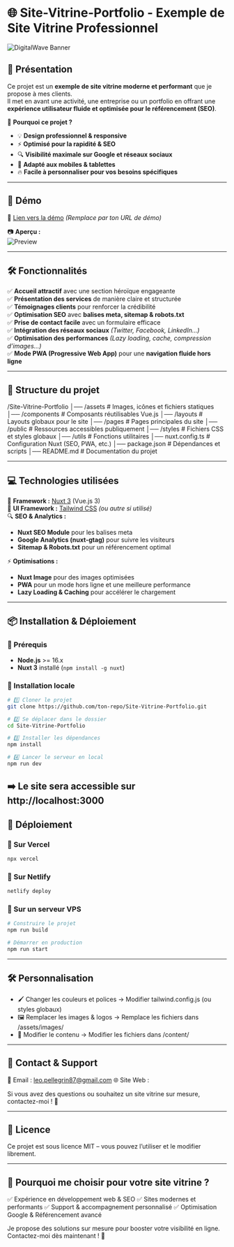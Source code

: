 # 🌐 Site-Vitrine-Portfolio - Exemple de Site Vitrine Professionnel  
![DigitalWave Banner](https://digitalwave.com/og-image.jpg)

## 🚀 Présentation  
Ce projet est un **exemple de site vitrine moderne et performant** que je propose à mes clients.  
Il met en avant une activité, une entreprise ou un portfolio en offrant une **expérience utilisateur fluide et optimisée pour le référencement (SEO)**.  

🎯 **Pourquoi ce projet ?**  
- 💡 **Design professionnel & responsive**  
- ⚡ **Optimisé pour la rapidité & SEO**  
- 🔍 **Visibilité maximale sur Google et réseaux sociaux**  
- 📱 **Adapté aux mobiles & tablettes**  
- 🔥 **Facile à personnaliser pour vos besoins spécifiques**  

---

## 📸 Démo  
🔗 [Lien vers la démo](https://digitalwave.com) *(Remplace par ton URL de démo)*  

📷 **Aperçu :**  
![Preview](https://digitalwave.com/site-preview.jpg)  

---

## 🛠️ Fonctionnalités  
✅ **Accueil attractif** avec une section héroïque engageante  
✅ **Présentation des services** de manière claire et structurée  
✅ **Témoignages clients** pour renforcer la crédibilité  
✅ **Optimisation SEO** avec **balises meta, sitemap & robots.txt**  
✅ **Prise de contact facile** avec un formulaire efficace  
✅ **Intégration des réseaux sociaux** *(Twitter, Facebook, LinkedIn...)*  
✅ **Optimisation des performances** *(Lazy loading, cache, compression d’images...)*  
✅ **Mode PWA (Progressive Web App)** pour une **navigation fluide hors ligne**  

---

## 📂 Structure du projet  

/Site-Vitrine-Portfolio
│── /assets        # Images, icônes et fichiers statiques
│── /components    # Composants réutilisables Vue.js
│── /layouts       # Layouts globaux pour le site
│── /pages         # Pages principales du site
│── /public        # Ressources accessibles publiquement
│── /styles        # Fichiers CSS et styles globaux
│── /utils         # Fonctions utilitaires
│── nuxt.config.ts # Configuration Nuxt (SEO, PWA, etc.)
│── package.json   # Dépendances et scripts
│── README.md      # Documentation du projet

---

## 💻 Technologies utilisées  
🚀 **Framework :** [Nuxt 3](https://nuxt.com/) (Vue.js 3)  
🎨 **UI Framework :** [Tailwind CSS](https://tailwindcss.com/) *(ou autre si utilisé)*  
🔍 **SEO & Analytics :**  
- **Nuxt SEO Module** pour les balises meta  
- **Google Analytics (nuxt-gtag)** pour suivre les visiteurs  
- **Sitemap & Robots.txt** pour un référencement optimal  

⚡ **Optimisations :**  
- **Nuxt Image** pour des images optimisées  
- **PWA** pour un mode hors ligne et une meilleure performance  
- **Lazy Loading & Caching** pour accélérer le chargement  

---

## 📦 Installation & Déploiement  

### 💾 Prérequis  
- **Node.js** >= 16.x  
- **Nuxt 3** installé (`npm install -g nuxt`)  

### 🔧 Installation locale  
```sh
# 1️⃣ Cloner le projet
git clone https://github.com/ton-repo/Site-Vitrine-Portfolio.git

# 2️⃣ Se déplacer dans le dossier
cd Site-Vitrine-Portfolio

# 3️⃣ Installer les dépendances
npm install

# 4️⃣ Lancer le serveur en local
npm run dev
```

➡️ Le site sera accessible sur http://localhost:3000
---

## 🚀 Déploiement  

### 📌 Sur Vercel  
```sh
npx vercel
```

### 📌 Sur Netlify
```sh
netlify deploy
```

### 📌 Sur un serveur VPS
```sh
# Construire le projet
npm run build

# Démarrer en production
npm run start
```

--- 

## 🛠️ Personnalisation

- 🖌 Changer les couleurs et polices → Modifier tailwind.config.js (ou styles globaux)
- 🖼 Remplacer les images & logos → Remplace les fichiers dans /assets/images/
- 📝 Modifier le contenu → Modifier les fichiers dans /content/

--- 

## 📩 Contact & Support

📧 Email : leo.pellegrin87@gmail.com 
🌐 Site Web : 

Si vous avez des questions ou souhaitez un site vitrine sur mesure, contactez-moi ! 🚀

--- 

## 📝 Licence

Ce projet est sous licence MIT – vous pouvez l’utiliser et le modifier librement.

--- 

## 🎯 Pourquoi me choisir pour votre site vitrine ?

✅ Expérience en développement web & SEO
✅ Sites modernes et performants
✅ Support & accompagnement personnalisé
✅ Optimisation Google & Référencement avancé

Je propose des solutions sur mesure pour booster votre visibilité en ligne. Contactez-moi dès maintenant ! 🚀